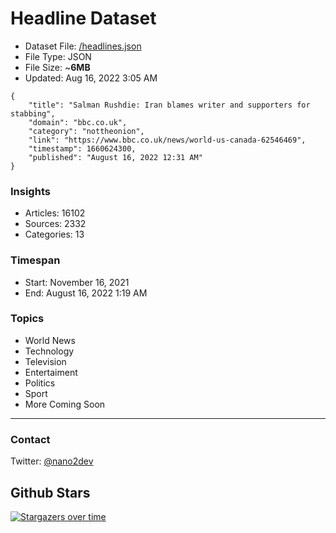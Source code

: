 # Headline Dataset

- Dataset File: [/headlines.json](https://raw.githubusercontent.com/fwd/news/master/headlines.json) 
- File Type: JSON
- File Size: ~**6MB**
- Updated: Aug 16, 2022 3:05 AM

```
{
    "title": "Salman Rushdie: Iran blames writer and supporters for stabbing",
    "domain": "bbc.co.uk",
    "category": "nottheonion",
    "link": "https://www.bbc.co.uk/news/world-us-canada-62546469",
    "timestamp": 1660624300,
    "published": "August 16, 2022 12:31 AM"
}
```

### Insights

- Articles: 16102
- Sources: 2332
- Categories: 13

### Timespan

- Start: November 16, 2021
- End: August 16, 2022 1:19 AM

### Topics

- World News
- Technology
- Television
- Entertaiment
- Politics
- Sport
- More Coming Soon

---

### Contact 

Twitter: [@nano2dev](https://twitter.com/nano2dev)

## Github Stars

[![Stargazers over time](https://starchart.cc/fwd/news.svg)](https://starchart.cc/fwd/news)
	
